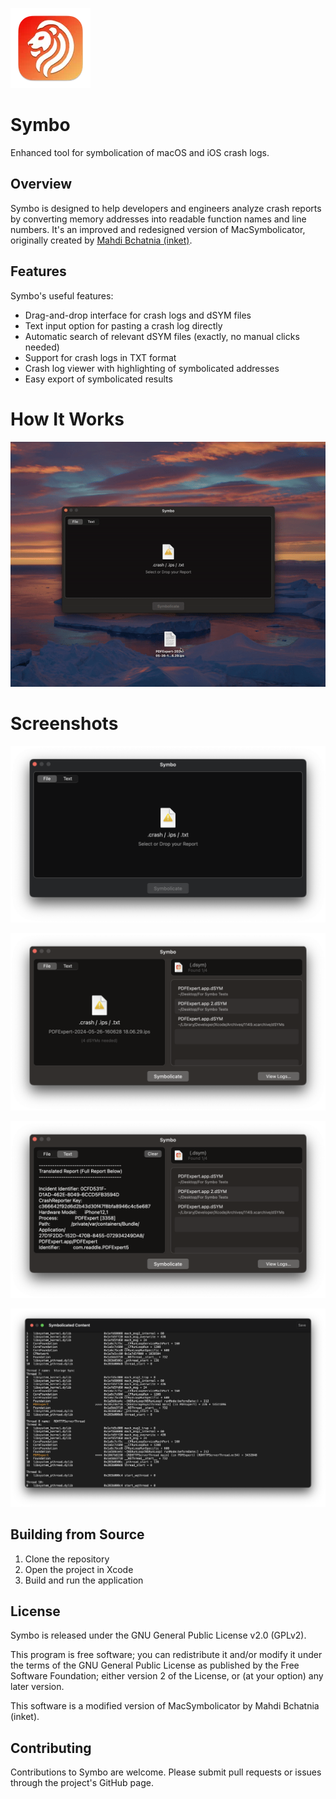 ![MacSymbolicator](/Resources/Assets.xcassets/AppIcon.appiconset/128-mac.png?raw=true)

# Symbo

Enhanced tool for symbolication of macOS and iOS crash logs.

## Overview

Symbo is designed to help developers and engineers analyze crash reports by converting memory addresses into readable function names and line numbers.
It's an improved and redesigned version of MacSymbolicator, originally created by [Mahdi Bchatnia (inket)](https://github.com/inket). 

## Features

Symbo's useful features:

- Drag-and-drop interface for crash logs and dSYM files
- Text input option for pasting a crash log directly
- Automatic search of relevant dSYM files (exactly, no manual clicks needed)
- Support for crash logs in TXT format
- Crash log viewer with highlighting of symbolicated addresses
- Easy export of symbolicated results

# How It Works

![MacSymbolicator](/howitworks.gif?raw=true)

# Screenshots

![MacSymbolicator](/screenshot1.png?raw=true)

![MacSymbolicator](/screenshot2.png?raw=true)

![MacSymbolicator](/screenshot3.png?raw=true)

![MacSymbolicator](/screenshot4.png?raw=true)

## Building from Source

1. Clone the repository
2. Open the project in Xcode
3. Build and run the application

## License

Symbo is released under the GNU General Public License v2.0 (GPLv2).

This program is free software; you can redistribute it and/or modify
it under the terms of the GNU General Public License as published by
the Free Software Foundation; either version 2 of the License, or
(at your option) any later version.

This software is a modified version of MacSymbolicator by Mahdi Bchatnia (inket).

## Contributing

Contributions to Symbo are welcome. Please submit pull requests or issues through the project's GitHub page.
